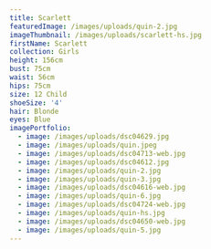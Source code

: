 ```yaml
---
title: Scarlett
featuredImage: /images/uploads/quin-2.jpg
imageThumbnail: /images/uploads/scarlett-hs.jpg
firstName: Scarlett
collection: Girls
height: 156cm
bust: 75cm
waist: 56cm
hips: 75cm
size: 12 Child
shoeSize: '4'
hair: Blonde
eyes: Blue
imagePortfolio:
  - image: /images/uploads/dsc04629.jpg
  - image: /images/uploads/quin.jpeg
  - image: /images/uploads/dsc04713-web.jpg
  - image: /images/uploads/dsc04612.jpg
  - image: /images/uploads/quin-2.jpg
  - image: /images/uploads/quin-3.jpg
  - image: /images/uploads/dsc04616-web.jpg
  - image: /images/uploads/quin-6.jpg
  - image: /images/uploads/dsc04724-web.jpg
  - image: /images/uploads/quin-hs.jpg
  - image: /images/uploads/dsc04650-web.jpg
  - image: /images/uploads/quin-5.jpg
---
```


